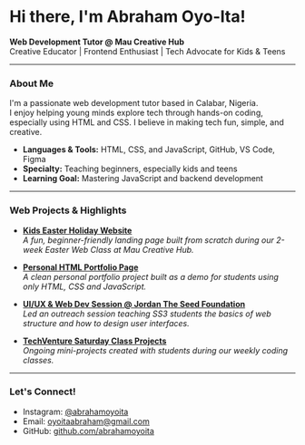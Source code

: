 # Hi there, I'm Abraham Oyo-Ita!

**Web Development Tutor @ Mau Creative Hub**  
Creative Educator | Frontend Enthusiast | Tech Advocate for Kids & Teens

---

### About Me
I'm a passionate web development tutor based in Calabar, Nigeria.  
I enjoy helping young minds explore tech through hands-on coding, especially using HTML and CSS. I believe in making tech fun, simple, and creative.

- **Languages & Tools:** HTML, CSS, and JavaScript, GitHub, VS Code, Figma  
- **Specialty:** Teaching beginners, especially kids and teens  
- **Learning Goal:** Mastering JavaScript and backend development

---

### Web Projects & Highlights

- **[Kids Easter Holiday Website](#)**  
  *A fun, beginner-friendly landing page built from scratch during our 2-week Easter Web Class at Mau Creative Hub.*

- **[Personal HTML Portfolio Page](#)**  
  *A clean personal portfolio project built as a demo for students using only HTML, CSS and JavaScript.*

- **[UI/UX & Web Dev Session @ Jordan The Seed Foundation](#)**  
  *Led an outreach session teaching SS3 students the basics of web structure and how to design user interfaces.*

- **[TechVenture Saturday Class Projects](#)**  
  *Ongoing mini-projects created with students during our weekly coding classes.*

---

### Let's Connect!
- Instagram: [@abrahamoyoita](https://instagram.com/abrahamoyoita)  
- Email: oyoitaabraham@gmail.com  
- GitHub: [github.com/abrahamoyoita](https://github.com/abrahamoyoita)
